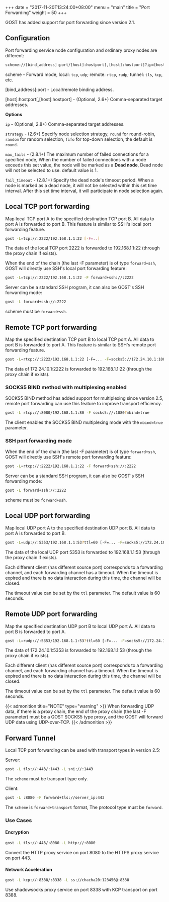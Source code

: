 +++
date = "2017-11-20T13:24:00+08:00"
menu = "main"
title = "Port Forwarding"
weight = 50
+++

GOST has added support for port forwarding since version 2.1.

## Configuration

Port forwarding service node configuration and ordinary proxy nodes are different:

```bash
scheme://[bind_address]:port/[host]:hostport[,[host]:hostport]?ip=[host]:hostport][,[host]:hostport]]
```

scheme - Forward mode, local: `tcp`, `udp`; remote: `rtcp`, `rudp`; tunnel: `tls`, `kcp`, etc.

[bind_address]:port - Local/remote binding address.

[host]:hostport[,[host]:hostport] - (Optional, 2.6+) Comma-separated target addresses.

**Options**

`ip` - (Optional, 2.8+) Comma-separated target addresses.

`strategy` - (2.6+) Specify node selection strategy, `round` for round-robin, `random` for random selection, `fifo` for top-down selection, the default is `round`.

`max_fails` - (2.8.1+) The maximum number of failed connections for a specified node, When the number of failed connections with a node exceeds this set value, the node will be marked as a **Dead node**, Dead node will not be selected to use. default value is 1.

`fail_timeout` - (2.8.1+) Specify the dead node's timeout period. When a node is marked as a dead node, it will not be selected within this set time interval. After this set time interval, it will participate in node selection again.

## Local TCP port forwarding

Map local TCP port A to the specified destination TCP port B. All data to port A is forwarded to port B. This feature is similar to SSH's local port forwarding feature.

```bash
gost -L=tcp://:2222/192.168.1.1:22 [-F=..]
```

The data of the local TCP port 2222 is forwarded to 192.168.1.1:22 (through the proxy chain if exists).

When the end of the chain (the last -F parameter) is of type `forward+ssh`, GOST will directly use SSH's local port forwarding feature:

```bash
gost -L=tcp://:2222/192.168.1.1:22 -F forward+ssh://:2222
```

Server can be a standard SSH program, it can also be GOST's SSH forwarding mode:

```bash
gost -L forward+ssh://:2222
```

scheme must be `forward+ssh`.

## Remote TCP port forwarding

Map the specified destination TCP port B to local TCP port A. All data to port B is forwarded to port A. This feature is similar to SSH's remote port forwarding feature.

```bash
gost -L=rtcp://:2222/192.168.1.1:22 [-F=... -F=socks5://172.24.10.1:1080]
```

The data of 172.24.10.1:2222 is forwarded to 192.168.1.1:22 (through the proxy chain if exists).

### SOCKS5 BIND method with multiplexing enabled

SOCKS5 BIND method has added support for multiplexing since version 2.5, remote port forwarding can use this feature to improve transport efficiency.

```bash
gost -L rtcp://:8080/192.168.1.1:80 -F socks5://:1080?mbind=true
```

The client enables the SOCKS5 BIND multiplexing mode with the `mbind=true` parameter.

### SSH port forwarding mode

When the end of the chain (the last -F parameter) is of type `forward+ssh`, GOST will directly use SSH's remote port forwarding feature:

```bash
gost -L=rtcp://:2222/192.168.1.1:22 -F forward+ssh://:2222
```

Server can be a standard SSH program, it can also be GOST's SSH forwarding mode:

```bash
gost -L forward+ssh://:2222
```

scheme must be `forward+ssh`.

## Local UDP port forwarding

Map local UDP port A to the specified destination UDP port B. All data to port A is forwarded to port B.

```bash
gost -L=udp://:5353/192.168.1.1:53?ttl=60 [-F=... -F=socks5://172.24.10.1:1080]
```

The data of the local UDP port 5353 is forwarded to 192.168.1.1:53 (through the proxy chain if exists).

Each different client (has different source port) corresponds to a forwarding channel, and each forwarding channel has a timeout. When the timeout is expired and there is no data interaction during this time, the channel will be closed.

The timeout value can be set by the `ttl` parameter. The default value is 60 seconds.

## Remote UDP port forwarding

Map the specified destination UDP port B to local UDP port A. All data to port B is forwarded to port A.

```bash
gost -L=rudp://:5353/192.168.1.1:53?ttl=60 [-F=... -F=socks5://172.24.10.1:1080]
```

The data of 172.24.10.1:5353 is forwarded to 192.168.1.1:53 (through the proxy chain if exists).

Each different client (has different source port) corresponds to a forwarding channel, and each forwarding channel has a timeout. When the timeout is expired and there is no data interaction during this time, the channel will be closed.

The timeout value can be set by the `ttl` parameter. The default value is 60 seconds.

{{< admonition title="NOTE" type="warning" >}}
When forwarding UDP data, if there is a proxy chain, the end of the proxy chain (the last -F parameter) must be a GOST SOCKS5 type proxy, and the GOST will forward UDP data using UDP-over-TCP.
{{< /admonition >}}

## Forward Tunnel

Local TCP port forwarding can be used with transport types in version 2.5:

Server:

```bash
gost -L tls://:443/:1443 -L sni://:1443
```

The `scheme` must be transport type only.

Client:

```bash
gost -L :8080 -F forward+tls://server_ip:443
```

The `scheme` is `forward+transport` format, The protocol type must be `forward`.

### Use Cases

#### Encryption

```bash
gost -L tls://:443/:8080 -L http://:8080
```

Convert the HTTP proxy service on port 8080 to the HTTPS proxy service on port 443.

#### Network Acceleration

```bash
gost -L kcp://:8388/:8338 -L ss://chacha20:123456@:8338
```

Use shadowsocks proxy service on port 8338 with KCP transport on port 8388.